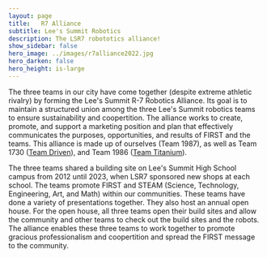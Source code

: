 ```yaml
---
layout: page
title:   R7 Alliance 
subtitle: Lee's Summit Robotics
description: The LSR7 robototics alliance!
show_sidebar: false
hero_image: ../images/r7alliance2022.jpg
hero_darken: false
hero_height: is-large
---
```


The three teams in our city have come together (despite extreme athletic rivalry) by forming the Lee's Summit R-7 Robotics Alliance. Its goal is to maintain a structured union among the three Lee's Summit robotics teams to ensure sustainability and coopertition. The alliance works to create, promote, and support a marketing position and plan that effectively communicates the purposes, opportunities, and results of FIRST and the teams. This alliance is made up of ourselves (Team 1987), as well as Team 1730 ([Team Driven](http://www.teamdriven.us/)), and Team 1986 ([Team Titanium](https://www.teamtitanium.org/)).

The three teams shared a building site on Lee's Summit High School campus from 2012 until 2023, when LSR7 sponsored new shops at each school. The teams promote FIRST and STEAM (Science, Technology, Engineering, Art, and Math) within our communities. These teams have done a variety of presentations together. They also host an annual open house. For the open house, all three teams open their build sites and allow the community and other teams to check out the build sites and the robots. The alliance enables these three teams to work together to promote gracious professionalism and coopertition and spread the FIRST message to the community.
